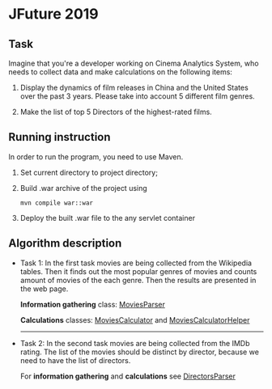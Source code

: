 # JFuture 2019

## Task
Imagine that you're a developer working on Cinema Analytics System, who needs to collect data and make calculations on the following items:

1. Display the dynamics of film releases in China and the United States over the past 3 years. Please take into account 5 different film genres.

2. Make the list of top 5 Directors of the highest-rated films.

## Running instruction
In order to run the program, you need to use Maven.

1. Set current directory to project directory;

2. Build .war archive of the project using

    ```
    mvn compile war::war
    ```

3. Deploy the built .war file to the any servlet container

## Algorithm description
* Task 1:
    In the first task movies are being collected from the Wikipedia tables.
    Then it finds out the most popular genres of movies and counts amount of movies 
    of the each genre. Then the results are presented in the web page.
    
    **Information gathering** class: [MoviesParser](src/main/java/dev/jfuture/task/parser/movie/MoviesParser.java)
    
    **Calculations** classes: [MoviesCalculator](src/main/java/dev/jfuture/task/calculator/MoviesCalculator.java) and
    [MoviesCalculatorHelper](src/main/java/dev/jfuture/task/service/MoviesCalculatorHelper.java)
    
    ---
    
* Task 2:
    In the second task movies are being collected from the IMDb rating.
    The list of the movies should be distinct by director, because we
    need to have the list of directors.
    
    For **information gathering** and **calculations** see [DirectorsParser](src/main/java/dev/jfuture/task/parser/director/DirectorsParser.java)